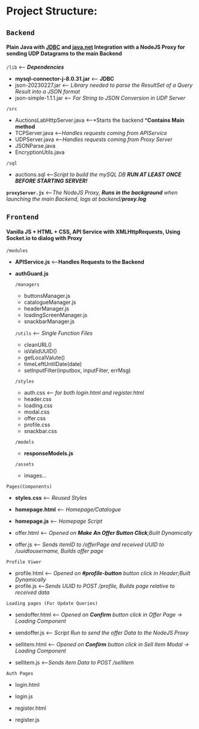 # Project Structure:

## `Backend` 
#### Plain Java with [JDBC](https://docs.oracle.com/javase/8/docs/technotes/guides/jdbc/)  and [java.net](https://docs.oracle.com/javase/8/docs/api/java/net/package-summary.html) Integration with a NodeJS Proxy for sending UDP Datagrams to the main Backend 

`/lib` <-- ***Dependencies*** 

- **mysql-connector-j-8.0.31.jar** <-- **JDBC**
- json-20230227.jar <-- *Library needed to parse the ResultSet of a Query Result into a JSON format*
- json-simple-1.1.1.jar <-- *For String to JSON Conversion in UDP Server*

`/src`  

- AuctionsLabHttpServer.java <--*Starts the backend ***Contains Main method**
- TCPServer.java <--*Handles requests coming from APIService*
- UDPServer.java <--*Handles requests coming from Proxy Server*
- JSONParse.java
- EncryptionUtils.java

`/sql`  

- auctions.sql <--*Script to build the mySQL DB **RUN AT LEAST ONCE BEFORE STARTING SERVER!***


**`proxyServer.js`** <--*The NodeJS Proxy, **Runs in the background** when launching the main Backend, logs at backend/**proxy.log***
  
## `Frontend` 
#### Vanilla JS + HTML + CSS, API Service with XMLHttpRequests, Using Socket.io to dialog with Proxy

`/modules`

 - **APIService.js** <--**Handles Requests to the Backend**

 - **authGuard.js**

    `/managers`
    - buttonsManager.js  
    - catalogueManager.js
    - headerManager.js
    - loadingScreenManager.js
    - snackbarManager.js

    `/utils` <-- *Single Function Files*

	- cleanURL()
	- isValidUUID()
    - getLocalValute()
    - timeLeftUntilDate(date)
	- setInputFilter(inputbox, inputFilter, errMsg)
  
	`/styles`

	- auth.css <-- *for both login.html and register.html*
	- header.css
	- loading.css
	- modal.css
	- offer.css
	- profile.css
	- snackbar.css

	`/models`
	- **responseModels.js**

	`/assets`
	- images...

`Pages(Components)`
- **styles.css**  <-- *Reused Styles*

- **homepage.html**  <-- *Homepage/Catalogue*
- **homepage.js**   <-- *Homepage Script*

- offer.html	  <-- *Opened on **Make An Offer Button Click**;Built Dynamically*
- offer.js	  <-- *Sends itemID to /offerPage and received UUID to /uuidtousername, Builds offer page*

`Profile Viwer`

- profile.html <-- *Opened on **#profile-button** button click in Header;Built Dynamically*
- profile.js  <--*Sends UUID to POST /profile, Builds page relative to received data*

`Loading pages (For Update Queries)`

- sendoffer.html  <-- *Opened on **Confirm** button click in Offer Page -> Loading Component*
- sendoffer.js    <-- *Script Run to send the offer Data to the NodeJS Proxy*

- sellitem.html   <-- *Opened on **Confirm** button click in Sell Item Modal -> Loading Component*
- sellitem.js	<--*Sends item Data to POST /sellitem*

`Auth Pages`

- login.html 
- login.js

- register.html
- register.js
